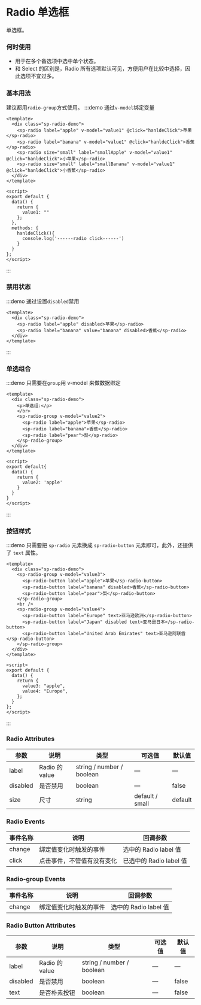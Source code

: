 # Radio 单选框

单选框。

### 何时使用

- 用于在多个备选项中选中单个状态。
- 和 Select 的区别是，Radio 所有选项默认可见，方便用户在比较中选择，因此选项不宜过多。

### 基本用法

建议都用`radio-group`方式使用。
:::demo 通过`v-model`绑定变量

```vue
<template>
  <div class="sp-radio-demo">
    <sp-radio label="apple" v-model="value1" @click="hanldeClick">苹果</sp-radio>
    <sp-radio label="banana" v-model="value1" @click="hanldeClick">香蕉</sp-radio>
    <sp-radio size="small" label="smallApple" v-model="value1" @click="hanldeClick">小苹果</sp-radio>
    <sp-radio size="small" label="smallBanana" v-model="value1" @click="hanldeClick">小香蕉</sp-radio>
  </div>
</template>

<script>
export default {
  data() {
    return {
      value1: ""
    };
  },
  methods: {
    hanldeClick(){
      console.log('------radio click------')
    }
  }
};
</script>
```
:::

### 禁用状态

:::demo 通过设置`disabled`禁用

```vue
<template>
  <div class="sp-radio-demo">
    <sp-radio label="apple" disabled>苹果</sp-radio>
    <sp-radio label="banana" value="banana" disabled>香蕉</sp-radio>
  </div>
</template>
```

:::

### 单选组合

:::demo 只需要在`group`用 v-model 来做数据绑定

```vue
<template>
  <div class="sp-radio-demo">
    <p>单选组:</p>
    </br>
    <sp-radio-group v-model="value2">
      <sp-radio label="apple">苹果</sp-radio>
      <sp-radio label="banana">香蕉</sp-radio>
      <sp-radio label="pear">梨</sp-radio>
    </sp-radio-group>
  </div>
</template>

<script>
export default{
  data() {
    return {
      value2: 'apple'
    }
  }
}
</script>
```

:::

### 按钮样式

:::demo 只需要把 `sp-radio` 元素换成 `sp-radio-button` 元素即可，此外，还提供了 `text` 属性。

```vue
<template>
  <div class="sp-radio-demo">
    <sp-radio-group v-model="value3">
      <sp-radio-button label="apple">苹果</sp-radio-button>
      <sp-radio-button label="banana" disabled>香蕉</sp-radio-button>
      <sp-radio-button label="pear">梨</sp-radio-button>
    </sp-radio-group>
    <br />
    <sp-radio-group v-model="value4">
      <sp-radio-button label="Europe" text>亚马逊欧洲</sp-radio-button>
      <sp-radio-button label="Japan" disabled text>亚马逊日本</sp-radio-button>
      <sp-radio-button label="United Arab Emirates" text>亚马逊阿联酋</sp-radio-button>
    </sp-radio-group>
  </div>
</template>

<script>
export default {
  data() {
    return {
      value3: "apple",
      value4: "Europe",
    };
  }
};
</script>
```

:::

### Radio Attributes

| 参数     | 说明           | 类型                      | 可选值 | 默认值 |
| -------- | -------------- | ------------------------- | ------ | ------ |
| label    | Radio 的 value | string / number / boolean | —      | —      |
| disabled | 是否禁用       | boolean                   | —      | false  |
| size | 尺寸       | string                   | default / small     | default  |

### Radio Events

| 事件名称 | 说明                   | 回调参数              |
| -------- | ---------------------- | --------------------- |
| change   | 绑定值变化时触发的事件 | 选中的 Radio label 值 |
| click   | 点击事件，不管值有没有变化 | 已选中的 Radio label 值 |

### Radio-group Events

| 事件名称 | 说明                   | 回调参数              |
| -------- | ---------------------- | --------------------- |
| change   | 绑定值变化时触发的事件 | 选中的 Radio label 值 |

### Radio Button Attributes

| 参数     | 说明           | 类型                      | 可选值 | 默认值 |
| -------- | -------------- | ------------------------- | ------ | ------ |
| label    | Radio 的 value | string / number / boolean | —      | —      |
| disabled | 是否禁用       | boolean                   | —      | false  |
| text    | 是否朴素按钮   | boolean                   | —      | false  |

<script>
export default{
  data() {
    return {
      value1: '',
      value2: 'apple',
      value3: 'apple',
      value4: 'Europe',
    }
  },
  watch: {
    value1(val) {
      console.log(val)
    },
    value2(val) {
      console.log(val)
    },
    value3(val) {
      console.log(val)
    },
    value4(val) {
      console.log(val)
    },
  },
  methods: {
    hanldeClick(){
      console.log('------radio click------')
    }
  }
}
</script>

<style>
.sp-radio-demo {
  .sp-radio-wrap {
    margin-right: 10px;
  }
}
</style>
